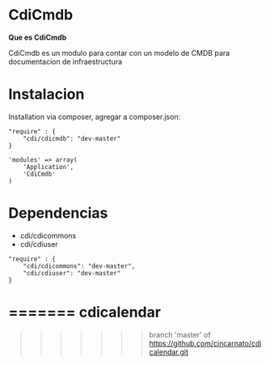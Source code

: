 
CdiCmdb
=======

**Que es CdiCmdb**

CdiCmdb es un modulo para contar con un modelo de CMDB para documentacion de infraestructura


Instalacion
============

Installation via composer, agregar a composer.json:
```
"require" : {
    "cdi/cdicmdb": "dev-master"
}
```



```
'modules' => array(
    'Application',
    'CdiCmdb'             
)
```


Dependencias
============

- cdi/cdicommons
- cdi/cdiuser
```
"require" : {
    "cdi/cdicommons": "dev-master",
    "cdi/cdiuser": "dev-master"
}
```

=======
cdicalendar
========
>>>>>>> branch 'master' of https://github.com/cincarnato/cdicalendar.git
